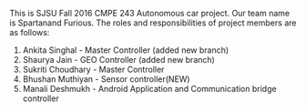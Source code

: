 
This is SJSU Fall 2016 CMPE 243 Autonomous car project. Our team name is Spartanand Furious. The roles and responsibilities of project members are as follows:
1. Ankita Singhal - Master Controller (added new branch)
2. Shaurya Jain - GEO Controller (added new branch)
3. Sukriti Choudhary - Master Controller
4. Bhushan Muthiyan - Sensor controller(NEW)
5. Manali Deshmukh - Android Application and Communication bridge controller 

